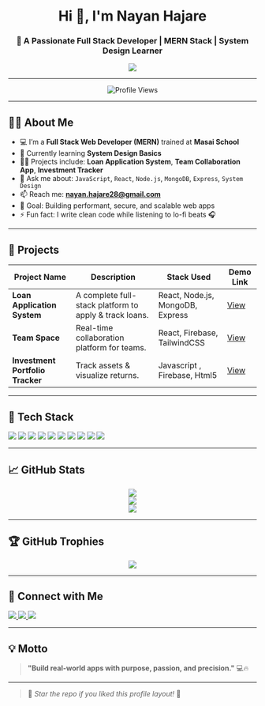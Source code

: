 <h1 align="center">Hi 👋, I'm Nayan Hajare</h1>
<h3 align="center">🚀 A Passionate Full Stack Developer | MERN Stack | System Design Learner</h3>

<p align="center">
  <img src="https://readme-typing-svg.demolab.com?font=Fira+Code&weight=500&size=20&pause=1000&center=true&vCenter=true&width=500&lines=Full+Stack+Developer+%7C+React+%7C+Node.js+%7C+MongoDB;Clean+Code+%7C+System+Design+%7C+Creative+UI+%7C+Problem+Solver" />
</p>

---

<p align="center">
  <img src="https://komarev.com/ghpvc/?username=nayanhajare&label=Profile%20views&color=0e75b6&style=flat" alt="Profile Views" />
</p>

---

## 🧑‍💻 About Me

- 💻 I’m a **Full Stack Web Developer (MERN)** trained at **Masai School**
- 🌱 Currently learning **System Design Basics**
- 👨‍💻 Projects include: **Loan Application System**, **Team Collaboration App**, **Investment Tracker**
- 💬 Ask me about: `JavaScript`, `React`, `Node.js`, `MongoDB`, `Express`, `System Design`
- 📫 Reach me: **nayan.hajare28@gmail.com**
- 🎯 Goal: Building performant, secure, and scalable web apps
- ⚡ Fun fact: I write clean code while listening to lo-fi beats 🎧

---

## 🚀 Projects

| Project Name                | Description                                             | Stack Used                        | Demo Link |
|----------------------------|---------------------------------------------------------|-----------------------------------|-----------|
| **Loan Application System**| A complete full-stack platform to apply & track loans. | React, Node.js, MongoDB, Express  | [View](https://loan-app-frontend-eight.vercel.app/) |
| **Team Space**             | Real-time collaboration platform for teams.             | React, Firebase, TailwindCSS      | [View](https://teamspace12.netlify.app/) |
| **Investment Portfolio Tracker** | Track assets & visualize returns.                 |  Javascript , Firebase, Html5       | [View](https://nayan-investmentportfoliotracker.netlify.app/login.html) |

---

## 🔧 Tech Stack

<p align="left">
  <img src="https://img.shields.io/badge/React-61DAFB?style=for-the-badge&logo=react&logoColor=black" />
  <img src="https://img.shields.io/badge/Node.js-339933?style=for-the-badge&logo=node-dot-js&logoColor=white" />
  <img src="https://img.shields.io/badge/MongoDB-4EA94B?style=for-the-badge&logo=mongodb&logoColor=white" />
  <img src="https://img.shields.io/badge/Express.js-000000?style=for-the-badge&logo=express&logoColor=white" />
  <img src="https://img.shields.io/badge/JavaScript-F7DF1E?style=for-the-badge&logo=javascript&logoColor=black" />
  <img src="https://img.shields.io/badge/HTML5-E34F26?style=for-the-badge&logo=html5&logoColor=white" />
  <img src="https://img.shields.io/badge/CSS3-1572B6?style=for-the-badge&logo=css3&logoColor=white" />
  <img src="https://img.shields.io/badge/TailwindCSS-38B2AC?style=for-the-badge&logo=tailwind-css&logoColor=white" />
  <img src="https://img.shields.io/badge/Postman-FF6C37?style=for-the-badge&logo=postman&logoColor=white" />
  <img src="https://img.shields.io/badge/Firebase-FFCA28?style=for-the-badge&logo=firebase&logoColor=black" />
</p>

---

## 📈 GitHub Stats

<p align="center">
  <img src="https://github-readme-stats.vercel.app/api/top-langs?username=nayanhajare&show_icons=true&locale=en&layout=compact&theme=tokyonight" />
  <br />
  <img src="https://github-readme-stats.vercel.app/api?username=nayanhajare&show_icons=true&locale=en&theme=tokyonight" />
  <br />
  <img src="https://github-readme-streak-stats.herokuapp.com/?user=nayanhajare&theme=tokyonight" />
</p>

---

## 🏆 GitHub Trophies

<p align="center">
  <img src="https://github-profile-trophy.vercel.app/?username=nayanhajare&theme=gruvbox&row=1&column=6" />
</p>

---

## 🔗 Connect with Me

<p align="left">
  <a href="https://linkedin.com/in/nayan-hajare" target="_blank">
    <img src="https://img.shields.io/badge/LinkedIn-%230077B5.svg?&style=for-the-badge&logo=linkedin&logoColor=white"/>
  </a>
  <a href="mailto:nayan.hajare28@gmail.com">
    <img src="https://img.shields.io/badge/Gmail-D14836?style=for-the-badge&logo=gmail&logoColor=white"/>
  </a>
  <a href="https://github.com/nayanhajare" target="_blank">
    <img src="https://img.shields.io/badge/GitHub-%2312100E.svg?style=for-the-badge&logo=github&logoColor=white"/>
  </a>
</p>

---

## 💡 Motto

> **"Build real-world apps with purpose, passion, and precision."** 💻🔥

---

> 🔔 *Star the repo if you liked this profile layout!* 🌟  
